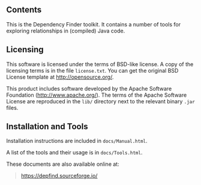 Contents
--------

This is the Dependency Finder toolkit.  It contains a number of
tools for exploring relationships in (compiled) Java code.

Licensing
---------

This software is licensed under the terms of BSD-like license.
A copy of the licensing terms is in the file `license.txt`.  You
can get the original BSD License template at http://opensource.org/.

This product includes software developed by the Apache Software
Foundation (http://www.apache.org/).  The terms of the Apache
Software License are reproduced in the `lib/` directory next to
the relevant binary `.jar` files.

Installation and Tools
----------------------

Installation instructions are included in `docs/Manual.html`.

A list of the tools and their usage is in `docs/Tools.html`.

These documents are also available online at:

> https://depfind.sourceforge.io/
